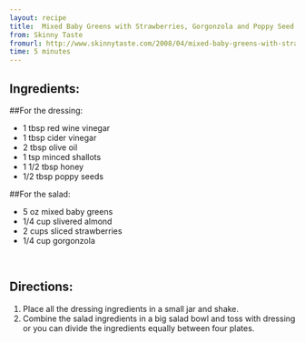 ```yaml
---
layout: recipe
title:  Mixed Baby Greens with Strawberries, Gorgonzola and Poppy Seed Dressing
from: Skinny Taste
fromurl: http://www.skinnytaste.com/2008/04/mixed-baby-greens-with-strawberries-25.html
time: 5 minutes
---
```


Ingredients:
------------

##For the dressing:

* 1 tbsp red wine vinegar
* 1 tbsp cider vinegar
* 2 tbsp olive oil
* 1 tsp minced shallots
* 1 1/2 tbsp honey 
* 1/2 tbsp poppy seeds


##For the salad:

* 5 oz mixed baby greens
* 1/4 cup slivered almond
* 2 cups sliced strawberries
* 1/4 cup gorgonzola 


<br>

Directions:
-----------

1. Place all the dressing ingredients in a small jar and shake.
2. Combine the salad ingredients in a big salad bowl and toss with dressing or you can divide the ingredients equally between four plates. 

